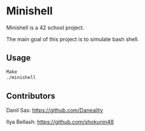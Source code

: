 # Minishell

Minishell is a 42 school project. 

The main goal of this project is to simulate bash shell.

## Usage

```bash
Make
./minishell
```

## Contributors
Danil Sas:
https://github.com/Daneality

Ilya Bellash:
https://github.com/shokunin48
